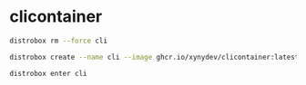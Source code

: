 # clicontainer

```sh
distrobox rm --force cli

distrobox create --name cli --image ghcr.io/xynydev/clicontainer:latest

distrobox enter cli
```
